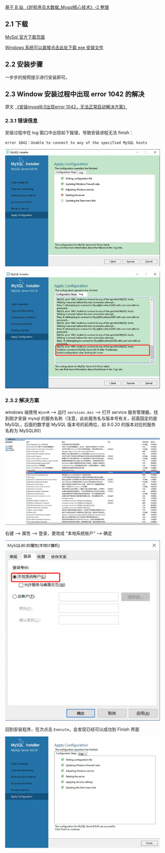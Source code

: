 [基于 B 站 《好程序员大数据_Mysql核心技术》-2 整理](https://www.bilibili.com/video/BV1ut4y1y7tt?p=2)

## 2.1 下载

[MySql 官方下载页面](https://dev.mysql.com/downloads/mysql/)

[Windows 系统可以直接点击此处下载 exe 安装文件](https://dev.mysql.com/downloads/windows/installer/8.0.html)

## 2.2 安装步骤

一步步的按照提示进行安装即可。


## 2.3 Window 安装过程中出现 error 1042 的解决


原文 [《安装mysql8.0出现error 1042，无法正常启动解决方案》](https://www.jianshu.com/p/de3adc46c8ec)

### 2.3.1 错误信息

安装过程中在 log 窗口中出现如下报错，导致安装进程无法 finish：

```
error 1042：Unable to connect to any of the specified MySQL hosts
```

![](pics/2-1-服务启动失败.png)

![](pics/2-2-log窗口查看错误信息.png)

### 2.3.2 解决方案

windows 端使用 `Win+R` --> 运行 `services.msc` --> 打开 service 服务管理器，找到刚才安装 mysql 的服务名称（注意，此处服务名与版本号有关，前面固定的是 MySQL，后面的数字是 MySQL 版本号的前两位，如 8.0.20 的版本对应的服务名称为 MySQL80）

![](pics/2-3-从服务管理器中找到服务.png)

右键 --> 属性 --> 登录，更改成 “本地系统账户” --> 确定

![](pics/2-4-更改成本地系统账户.png)

回到安装程序，在次点击 `Execute`，会发现已经可以成功到 Finish 界面

![](pics/2-5-再次执行.png)